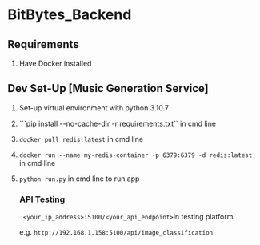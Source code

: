 # BitBytes_Backend

## Requirements
1. Have Docker installed

## Dev Set-Up [Music Generation Service]
1. Set-up virtual environment with python 3.10.7
2.  ```pip install --no-cache-dir -r requirements.txt``  in cmd line
3. ```docker pull redis:latest``` in cmd line
4. ```docker run --name my-redis-container -p 6379:6379 -d redis:latest``` in cmd line
5. ```python run.py``` in cmd line to run app

    ### API Testing
    ``` <your_ip_address>:5100/<your_api_endpoint>```in testing platform

    e.g. ```http://192.168.1.158:5100/api/image_classification```

